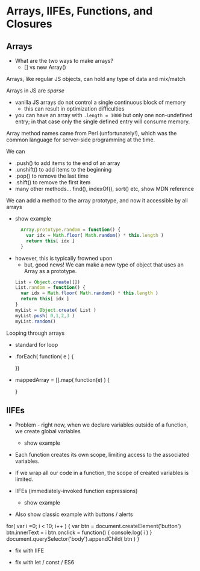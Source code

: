# Arrays, IIFEs, Functions, and Closures

## Arrays
- What are the two ways to make arrays?
  - [] vs new Array()

Arrays, like regular JS objects, can hold any type of data and mix/match

Arrays in JS are *sparse*
  - vanilla JS arrays do not control a single continuous block of memory
    - this can result in optimization difficulties
  - you can have an array with `.length = 1000` but only one non-undefined entry;
    in that case only the single defined entry will consume memory.
  
Array method names came from Perl (unfortunately!), which was the common language for server-side
programming at the time.

We can
  - .push() to add items to the end of an array
  - .unshift() to add items to the beginning
  - .pop() to remove the last time
  - .shift() to remove the first item
  - many other methods... find(), indexOf(), sort() etc, show MDN reference
  
We can add a method to the array prototype, and now it accessible by all arrays
  - show example
    ```js
      Array.prototype.random = function() {
        var idx = Math.floor( Math.random() * this.length )
        return this[ idx ]
      }
    ```
  - however, this is typically frowned upon
    - but, good news! We can make a new type of object that uses an Array as a prototype.
    ```js
    List = Object.create([])
    List.random = function() {
      var idx = Math.floor( Math.random() * this.length )
      return this[ idx ]
    }
    myList = Object.create( List )
    myList.push( 0,1,2,3 )
    myList.random()
    ```

Looping through arrays
  - standard for loop
  - .forEach( function( e ) { 
  
    })
  - mappedArray = [].map( function(e) ) {
  
    }
      
## IIFEs

- Problem - right now, when we declare variables outside of a function, we create
global variables
  - show example

- Each function creates its own scope, limiting access to the associated variables.

- If we wrap all our code in a function, the scope of created variables is limited.

- IIFEs (immediately-invoked function expressions)
  - show example

- Also show classic example with buttons / alerts

for( var i =0; i < 10; i++ ) {
  var btn = document.createElement('button')
  btn.innerText = i
  btn.onclick = function() {
	console.log( i )
  }
  document.querySelector('body').appendChild( btn )
}

- fix with IIFE

- fix with let / const / ES6



  


